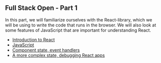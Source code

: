 ## Full Stack Open - Part 1
In this part, we will familiarize ourselves with the React-library, which we will be using to write the code that runs in the browser. We will also look at some features of JavaScript that are important for understanding React.

- <a href='https://fullstackopen.com/en/part1/introduction_to_react' target='_blank'>Introduction to React</a>
-  <a href='https://fullstackopen.com/en/part1/java_script' target='_blank'>JavaScript</a>
- <a href='https://fullstackopen.com/en/part1/component_state_event_handlers' target='_blank'>Component state, event handlers </a>
-  <a href='https://fullstackopen.com/en/part1/a_more_complex_state_debugging_react_apps' target='_blank'>A more complex state, debugging React apps</a>
